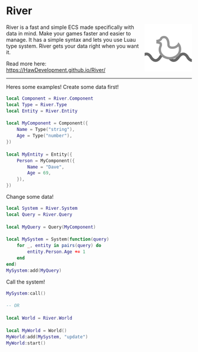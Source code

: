 # River

<img align="right" src="assets/Duck-1.png" width="128px" style="margin-left: 10px;">

River is a fast and simple ECS made specifically with data in mind.
Make your games faster and easier to manage. It has a simple syntax and lets you use Luau type system. River gets your data right when you want it.


Read more here: https://HawDevelopment.github.io/River/

---

Heres some examples!
Create some data first!

```lua
local Component = River.Component
local Type = River.Type
local Entity = River.Entity

local MyComponent = Component({
    Name = Type("string"),
    Age = Type("number"),
})

local MyEntity = Entity({
    Person = MyComponent({
        Name = "Dave",
        Age = 69,
    }),
})
```

Change some data!

```lua
local System = River.System
local Query = River.Query

local MyQuery = Query(MyComponent)

local MySystem = System(function(query)
    for _, entity in pairs(query) do
        entity.Person.Age += 1
    end
end)
MySystem:add(MyQuery)
```

Call the system!

```lua
MySystem:call()

-- OR

local World = River.World

local MyWorld = World()
MyWorld:add(MySystem, "update")
MyWorld:start()
```

